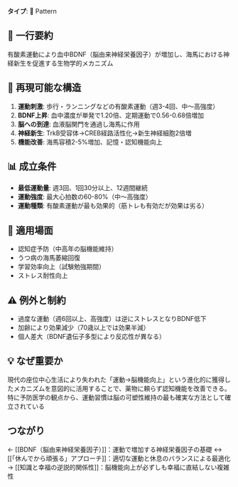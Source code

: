 **タイプ**: 🧩 Pattern

## 📝 一行要約
有酸素運動により血中BDNF（脳由来神経栄養因子）が増加し、海馬における神経新生を促進する生物学的メカニズム

## 🔄 再現可能な構造
1. **運動刺激**: 歩行・ランニングなどの有酸素運動（週3-4回、中〜高強度）
2. **BDNF上昇**: 血中濃度が単発で1.20倍、定期運動で0.56-0.68倍増加
3. **脳への到達**: 血液脳関門を通過し海馬に作用
4. **神経新生**: TrkB受容体→CREB経路活性化→新生神経細胞2倍増
5. **機能改善**: 海馬容積2-5%増加、記憶・認知機能向上

## 📊 成立条件
- **最低運動量**: 週3回、1回30分以上、12週間継続
- **運動強度**: 最大心拍数の60-80%（中〜高強度）
- **運動種類**: 有酸素運動が最も効果的（筋トレも有効だが効果は劣る）

## 🎯 適用場面
- 認知症予防（中高年の脳機能維持）
- うつ病の海馬萎縮回復
- 学習効率向上（試験勉強期間）
- ストレス耐性向上

## ⚠️ 例外と制約
- 過度な運動（週6回以上、高強度）は逆にストレスとなりBDNF低下
- 加齢により効果減少（70歳以上では効果半減）
- 個人差大（BDNF遺伝子多型により反応性が異なる）

## 💡 なぜ重要か
現代の座位中心生活により失われた「運動→脳機能向上」という進化的に獲得したメカニズムを意図的に活用することで、薬物に頼らず認知機能を改善できる。特に予防医学の観点から、運動習慣は脳の可塑性維持の最も確実な方法として確立されている

## つながり

← [[BDNF（脳由来神経栄養因子）]]：運動で増加する神経栄養因子の基礎
↔ [[「休んでから頑張る」アプローチ]]：適切な運動と休息のバランスによる最適化
→ [[知識と幸福の逆説的関係性]]：脳機能向上が必ずしも幸福に直結しない複雑性
